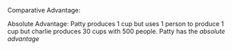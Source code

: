 
Comparative Advantage: 


Absolute Advantage:
Patty produces 1 cup but uses 1 person to produce 1 cup but charlie produces 30 cups with 500 people. Patty has the _absolute advantage_

